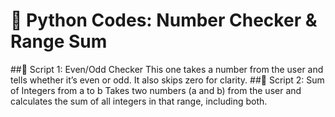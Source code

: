 # 🐍 Python Codes: Number Checker & Range Sum
##📌 Script 1: Even/Odd Checker
This one takes a number from the user and tells whether it’s even or odd. It also skips zero for clarity.
##📌 Script 2: Sum of Integers from a to b
Takes two numbers (a and b) from the user and calculates the sum of all integers in that range, including both.
